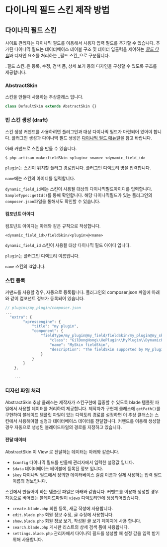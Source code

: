 # 다이나믹 필드 스킨 제작 방법

## 다이나믹 필드 스킨

사이트 관리자는 다이나믹 필드를 이용해서 사용자 입력 필드를 추가할 수 있습니다. 추가된 다이나믹 필드는 데이터베이스 테이블 구조 및 데이터 입출력을 제어하는 [_필드 타입_](https://xpressengine.gitbooks.io/xpressengine-manual/content/ko/component-dynamicField.html)과 디자인 요소를 처리하는 _필드 스킨_으로 구분됩니다.

_필드 스킨_은 등록, 수정, 검색 폼, 상세 보기 등의 디자인을 구성할 수 있도록 구조를 제공합니다.

### AbstractSkin

스킨을 만들때 사용하는 추상클래스 입니다.

```php
class DefaultSkin extends AbstractSkin {}
```

### 빈 스킨 생성 \(draft\)

스킨 생성 커맨드를 사용하려면 플러그인과 대상 다이나믹 필드가 마련되어 있어야 합니다. 플러그인 생성과 다이나믹 필드 생성은 [다이나믹 필드 매뉴얼](https://xpressengine.gitbooks.io/xpressengine-manual/content/ko/component-dynamicField.html)을 참고 바랍니다.

아래 커맨드로 스킨을 만들 수 있습니다.

```text
$ php artisan make:fieldSkin <plugin> <name> <dynamic_field_id>
```

`plugin`는 스킨이 위치할 플러그 경로입니다. 플러그인 디렉토리 명을 입력합니다.

`name`에는 스킨의 아이디를 입력합니다.

`dynamic_field_id`에는 스킨이 사용될 대상의 다이나믹필드아이디를 입력합니다. `SampleType::getId()`를 통해 확인합니다. 해당 다이나믹필드가 있는 플러그인의 `composer.json`파일을 통해서도 확인할 수 있습니다.

#### 컴포넌트 아이디

컴포넌트 아이디는 아래와 같은 규칙으로 작성합니다.

```text
<dynamic_field_id>/fieldSkin/<plugin>@<name>
```

`dynamic_field_id` 스킨이 사용될 대상 다이나믹 필드 아이디 입니다.

`plugin`는 플러그인 디렉토리 이름입니다.

`name` 스킨의 id입니다.

### 스킨 등록

커맨드를 사용할 경우, 자동으로 등록됩니다. 플러그인의 composer.json 파일에 아래와 같이 컴포넌트 정보가 등록되어 있습니다.

```javascript
// plugins/my_plugin/composer.json
...
  "extra": {
        "xpressengine": {
            "title": "my plugin",
            "component": {
                "fieldType/my_plugin@my_field/fieldSkin/my_plugin@my_skin": {
                    "class": "GilDongHong\\XePlugin\\MyPlugin\\DynamicFieldSkins\\MySkin\\MySkin",
                    "name": "MySkin fieldSkin",
                    "description": "The fieldSkin supported by My_plugin plugin."
                }
            }
        }
    },

    ...
```

### 디자인 파일 처리

AbstractSkin 추상 클래스는 제작자가 스킨구현에 집중할 수 있도록 blade 템플릿 파일에서 사용할 데이터를 처리하여 제공합니다. 제작자가 구현체 클래스에 `getPath()`를 구현하여 블레이드 템플릿 파일이 있는 디렉토리 경로를 설정하면 이 추상 클래스는 스킨에서 사용해야할 설정과 데이터베이스 데이터를 전달합니다. 커맨드를 이용해 생성할 경우 자동으로 생성된 블레이드파일의 경로를 지정하고 있습니다.

#### 전달 데이터

AbstractSkin 이 View 로 전달하는 데이터는 아래와 같습니다.

* `$config` 다이나믹 필드를 만들때 관리자에서 입력한 설정값 입니다.
* `$data` 데이터베이스 테이블에 등록된 정보 입니다.
* `$key` 다이나믹 필드에서 정의한 데이터베이스 컬럼 이름과 실제 사용하는 입력 필드 이름의 정보입니다.

스킨에서 만들어야 하는 템플릿 파일은 아래와 같습니다. 커맨드를 이용해 생성할 경우 자동으로 비어있는 블레이드파일이 `views` 디렉토리안에 생성되어있습니다.

* `create.blade.php` 회원 등록, 새글 작성에 사용합니다. 
* `edit.blade.php` 회원 정보 수정, 글 수정에 사용합니다.
* `show.blade.php` 회원 정보 보기, 작성된 글 보기 페이지에 사용 합니다.
* `search.blade.php` 게시판 리스트의 상세 검색 폼에 사용합니다.
* `settings.blade.php` 관리자에서 다이나믹 필드를 생성할 때 설정 값을 입력 받기위해 사용합니다.

